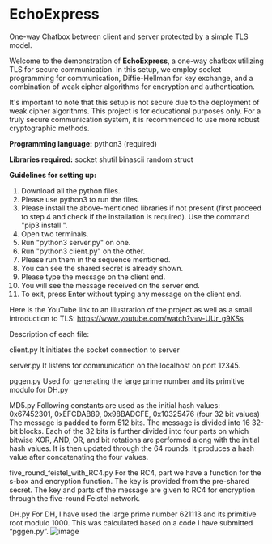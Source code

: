 # EchoExpress
One-way Chatbox between client and server protected by a simple TLS model.


Welcome to the demonstration of **EchoExpress**, a one-way chatbox utilizing TLS for secure communication. In this setup, we employ socket programming for communication, Diffie-Hellman for key exchange, and a combination of weak cipher algorithms for encryption and authentication.

It's important to note that this setup is not secure due to the deployment of weak cipher algorithms. This project is for educational purposes only. For a truly secure communication system, it is recommended to use more robust cryptographic methods.

**Programming language:**
python3 (required)

**Libraries required:**
socket
shutil
binascii
random
struct


**Guidelines for setting up:**
1. Download all the python files.
2. Please use python3 to run the files.
3. Please install the above-mentioned libraries if not present (first proceed to step 4 and check if the installation is required). Use the command "pip3 install <library>". 
4. Open two terminals.
5. Run "python3 server.py" on one.
6. Run "python3 client.py" on the other.
7. Please run them in the sequence mentioned.
9. You can see the shared secret is already shown.
10. Please type the message on the client end.
11. You will see the message received on the server end.
12. To exit, press Enter without typing any message on the client end.

Here is the YouTube link to an illustration of the project as well as a small introduction to TLS: https://www.youtube.com/watch?v=v-UUr_g9KSs

Description of each file:

client.py
It initiates the socket connection to server

server.py
It listens for communication on the localhost on port 12345.

pggen.py
Used for generating the large prime number and its primitive modulo for DH.py

MD5.py
Following constants are used as the initial hash values: 0x67452301, 0xEFCDAB89, 0x98BADCFE, 0x10325476 (four 32 bit values)
The message is padded to form 512 bits.
The message is divided into 16 32-bit blocks. Each of the 32 bits is further divided into four parts on which bitwise XOR, AND, OR, and bit rotations are performed along with the initial hash values.
It is then updated through the 64 rounds.
It produces a hash value after concatenating the four values.

five_round_feistel_with_RC4.py
For the RC4, part we have a function for the s-box and encryption function. The key is provided from the pre-shared secret.
The key and parts of the message are given to RC4 for encryption through the five-round Feistel network.

DH.py
For DH, I have used the large prime number 621113 and its primitive root modulo 1000. This was calculated based on a code I have submitted “pggen.py”.
![image](https://github.com/jerilkbestin/echoexpress/assets/38150358/39ff9772-d63b-4266-b2e4-3bbb393dcc78)
